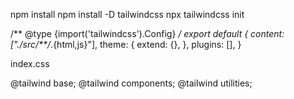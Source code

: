 npm install 
npm install -D tailwindcss
npx tailwindcss init



/** @type {import('tailwindcss').Config} */
export default {
  content: ["./src/**/*.{html,js}"],
  theme: {
    extend: {},
  },
  plugins: [],
}


index.css

@tailwind base;
@tailwind components;
@tailwind utilities;

